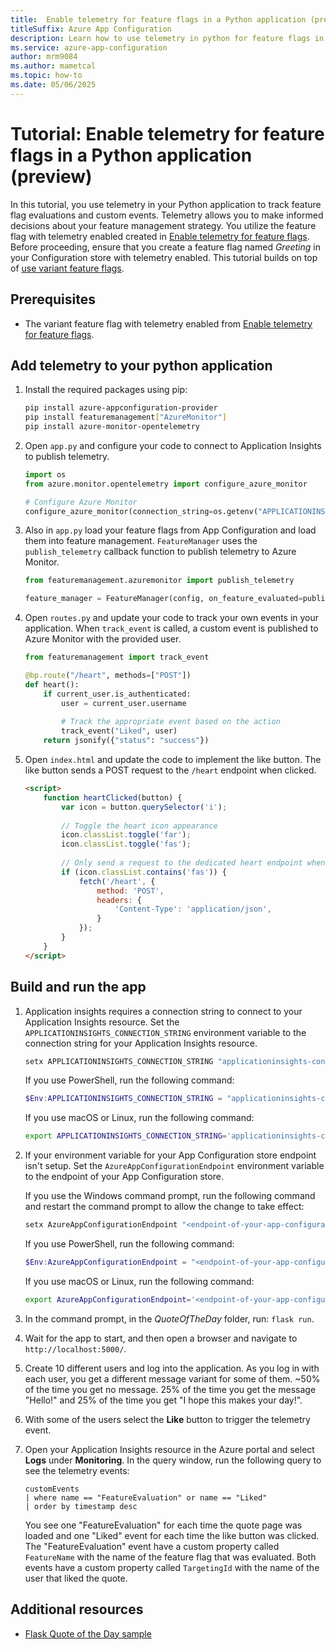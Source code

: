 ```yaml
---
title:  Enable telemetry for feature flags in a Python application (preview)
titleSuffix: Azure App Configuration
description: Learn how to use telemetry in python for feature flags in Azure App Configuration.
ms.service: azure-app-configuration
author: mrm9084
ms.author: mametcal
ms.topic: how-to
ms.date: 05/06/2025
---
```


# Tutorial: Enable telemetry for feature flags in a Python application (preview)

In this tutorial, you use telemetry in your Python application to track feature flag evaluations and custom events. Telemetry allows you to make informed decisions about your feature management strategy. You utilize the feature flag with telemetry enabled created in [Enable telemetry for feature flags](./howto-telemetry.md). Before proceeding, ensure that you create a feature flag named *Greeting* in your Configuration store with telemetry enabled. This tutorial builds on top of [use variant feature flags](./howto-variant-feature-flags-python.md).

## Prerequisites

- The variant feature flag with telemetry enabled from [Enable telemetry for feature flags](./howto-telemetry.md). 

## Add telemetry to your python application

1. Install the required packages using pip:

    ```bash
    pip install azure-appconfiguration-provider
    pip install featuremanagement["AzureMonitor"]
    pip install azure-monitor-opentelemetry
    ```

1. Open `app.py` and configure your code to connect to Application Insights to publish telemetry.

    ```python
    import os
    from azure.monitor.opentelemetry import configure_azure_monitor

    # Configure Azure Monitor
    configure_azure_monitor(connection_string=os.getenv("APPLICATIONINSIGHTS_CONNECTION_STRING"))
    ```
    
1. Also in `app.py` load your feature flags from App Configuration and load them into feature management. `FeatureManager` uses the `publish_telemetry` callback function to publish telemetry to Azure Monitor.

    ```python
    from featuremanagement.azuremonitor import publish_telemetry

    feature_manager = FeatureManager(config, on_feature_evaluated=publish_telemetry)
    ```

1. Open `routes.py` and update your code to track your own events in your application. When `track_event` is called, a custom event is published to Azure Monitor with the provided user.

    ```python
    from featuremanagement import track_event
    
    @bp.route("/heart", methods=["POST"])
    def heart():
        if current_user.is_authenticated:
            user = current_user.username
            
            # Track the appropriate event based on the action
            track_event("Liked", user)
        return jsonify({"status": "success"})
    ```

1. Open `index.html` and update the code to implement the like button. The like button sends a POST request to the `/heart` endpoint when clicked.

    ```html
    <script>
        function heartClicked(button) {
            var icon = button.querySelector('i');
            
            // Toggle the heart icon appearance
            icon.classList.toggle('far');
            icon.classList.toggle('fas');
            
            // Only send a request to the dedicated heart endpoint when it's a like action
            if (icon.classList.contains('fas')) {
                fetch('/heart', {
                    method: 'POST',
                    headers: {
                        'Content-Type': 'application/json',
                    }
                });
            }
        }
    </script>
    ```

## Build and run the app

1. Application insights requires a connection string to connect to your Application Insights resource. Set the `APPLICATIONINSIGHTS_CONNECTION_STRING` environment variable to the connection string for your Application Insights resource.

    ```cmd
    setx APPLICATIONINSIGHTS_CONNECTION_STRING "applicationinsights-connection-string"
    ```

    If you use PowerShell, run the following command:

    ```powershell
    $Env:APPLICATIONINSIGHTS_CONNECTION_STRING = "applicationinsights-connection-string"
    ```

    If you use macOS or Linux, run the following command:

    ```bash
    export APPLICATIONINSIGHTS_CONNECTION_STRING='applicationinsights-connection-string'
    ```

1. If your environment variable for your App Configuration store endpoint isn't setup. Set the `AzureAppConfigurationEndpoint` environment variable to the endpoint of your App Configuration store.

    If you use the Windows command prompt, run the following command and restart the command prompt to allow the change to take effect:

    ```cmd
    setx AzureAppConfigurationEndpoint "<endpoint-of-your-app-configuration-store>"
    ```

    If you use PowerShell, run the following command:

    ```powershell
    $Env:AzureAppConfigurationEndpoint = "<endpoint-of-your-app-configuration-store>"
    ```

    If you use macOS or Linux, run the following command:

    ```bash
    export AzureAppConfigurationEndpoint='<endpoint-of-your-app-configuration-store'
    ```

1. In the command prompt, in the *QuoteOfTheDay* folder, run: `flask run`.
1. Wait for the app to start, and then open a browser and navigate to `http://localhost:5000/`.
1. Create 10 different users and log into the application. As you log in with each user, you get a different message variant for some of them. ~50% of the time you get no message. 25% of the time you get the message "Hello!" and 25% of the time you get "I hope this makes your day!".
1. With some of the users select the **Like** button to trigger the telemetry event.
1. Open your Application Insights resource in the Azure portal and select **Logs** under **Monitoring**. In the query window, run the following query to see the telemetry events:

    ```kusto
    customEvents
    | where name == "FeatureEvaluation" or name == "Liked"
    | order by timestamp desc
    ```

    You see one "FeatureEvaluation" for each time the quote page was loaded and one "Liked" event for each time the like button was clicked. The "FeatureEvaluation" event have a custom property called `FeatureName` with the name of the feature flag that was evaluated. Both events have a custom property called `TargetingId` with the name of the user that liked the quote.

## Additional resources
- [Flask Quote of the Day sample](https://github.com/Azure-Samples/quote-of-the-day-python)
